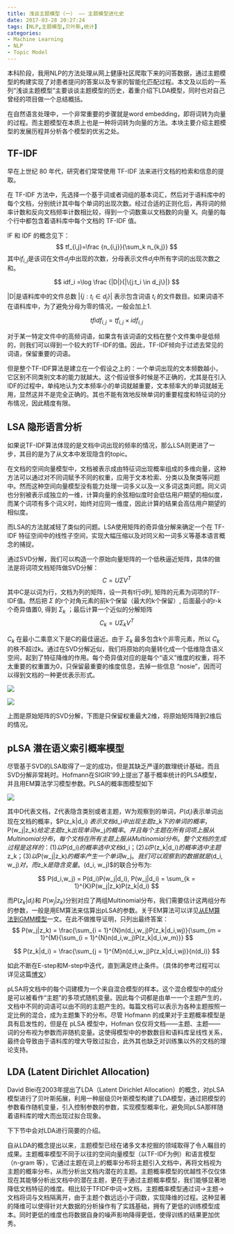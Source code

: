 ```yaml
---
title: 浅谈主题模型（一） —— 主题模型进化史
date: 2017-03-28 20:27:24
tags: [NLP,主题模型,贝叶斯,统计]
categories: 
- Machine Learning
- NLP
- Topic Model
---
```


本科阶段，我用NLP的方法处理从网上健康社区爬取下来的问答数据，通过主题模型的构建实现了对患者提问的答案以及专家的智能化匹配过程。本文及以后的一系列“浅谈主题模型”主要谈谈主题模型的历史，着重介绍下LDA模型，同时也对自己曾经的项目做一个总结概括。
<!-- more -->

在自然语言处理中，一个非常重要的步骤就是word embedding，即将词转为向量的过程。而主题模型在本质上也是一种将词转为向量的方法。本块主要介绍主题模型的发展历程并分析各个模型的优劣之处。
## TF-IDF
早在上世纪 80 年代，研究者们常常使用 TF-IDF 法来进行文档的检索和信息的提取。

在 TF-IDF 方法中，先选择一个基于词或者词组的基本词汇，然后对于语料库中的每个文档，分别统计其中每个单词的出现次数。经过合适的正则化后，再将词的频率计数和反向文档频率计数相比较，得到一个词数乘以文档数的向量 X。向量的每个行中都包含着语料库中每个文档的 TF-IDF 值。

IF 和 IDF 的概念见下：
$$
tf_{i,j}=\frac {n_{i,j}}{\sum_k n_{k,j}}
$$
其中$if_{i,j}$是该词在文件$d_j$中出现的次数，分母表示文件$d_j$中所有字词的出现次数之和。

$$
idf_i =\log \frac {|D|}{|\{j:t_i \in d_j\}|}
$$

|D|是语料库中的文件总数
$|\{j:t_i \in d_j\}|$ 表示包含词语 $t_i$ 的文件数目。如果词语不在语料库中，为了避免分母为零的情况，一般会加上1.

$$
tfidf_{i,j} = tf_{i,j} \times idf_{i,j} 
$$

对于某一特定文件中的高频词语，如果含有该词语的文档在整个文件集中是低频的，则我们可以得到一个较大的TF-IDF的值。因此，TF-IDF倾向于过滤去常见的词语，保留重要的词语。

但是整个TF-IDF算法是建立在一个假设之上的：一个单词出现的文本频数越小，它区别不同类别文本的能力就越大。这个假设很多时候是不正确的，尤其是在引入IDF的过程中，单纯地认为文本频率小的单词就越重要，文本频率大的单词就越无用，显然这并不是完全正确的。其也不能有效地反映单词的重要程度和特征词的分布情况，因此精度有限。


## LSA 隐形语言分析
如果说TF-IDF算法体现的是文档中词出现的频率的情况，那么LSA则更进了一步，其目的是为了从文本中发现隐含的topic。

在文档的空间向量模型中，文档被表示成由特征词出现概率组成的多维向量，这种方法可以通过对不同词赋予不同的权重，应用于文本检索、分类以及聚类等问题中。然而这种空间向量模型没有能力处理一词多义以及一义多词这类问题。同义词也分别被表示成独立的一维，计算向量的余弦相似度时会低估用户期望的相似度，而某个词项有多个词义时，始终对应同一维度，因此计算的结果会高估用户期望的相似度。

而LSA的方法就减轻了类似的问题。LSA使用矩阵的奇异值分解来确定一个在 TF-IDF 特征空间中的线性子空间，实现大幅压缩以及对同义和一词多义等基本语言概念的捕捉。

通过SVD分解，我们可以构造一个原始向量矩阵的一个低秩逼近矩阵，具体的做法是将词项文档矩阵做SVD分解：
$$
C = U\Sigma V^T
$$
其中C是以词为行，文档为列的矩阵，设一共有t行d列,  矩阵的元素为词项的TF-IDF值。然后把 $\Sigma$ 的r个对角元素的前k个保留（最大的k个保留）, 后面最小的r-k个奇异值置0, 得到 $\Sigma_k$ ；最后计算一个近似的分解矩阵
$$
C_k = U\Sigma_kV^T
$$

$C_k$ 在最小二乘意义下是C的最佳逼近。由于 $\Sigma_k$ 最多包含k个非零元素，所以 $C_k$ 的秩不超过k。通过在SVD分解近似，我们将原始的向量转化成一个低维隐含语义空间，起到了特征降维的作用。每个奇异值对应的是每个“语义”维度的权重，将不太重要的权重置为0，只保留最重要的维度信息，去掉一些信息 “nosie”，因而可以得到文档的一种更优表示形式。

![](https://oh1ulkf4j.qnssl.com/14902797703583.jpg)

![](https://oh1ulkf4j.qnssl.com/14902799008348.jpg)

上图是原始矩阵的SVD分解，下图是只保留权重最大2维，将原始矩阵降到2维后的情况。

## pLSA 潜在语义索引概率模型
尽管基于SVD的LSA取得了一定的成功，但是其缺乏严谨的数理统计基础，而且SVD分解非常耗时。Hofmann在SIGIR'99上提出了基于概率统计的PLSA模型，并且用EM算法学习模型参数。PLSA的概率图模型如下

![](https://oh1ulkf4j.qnssl.com/14902803695129.jpg)

其中D代表文档，Z代表隐含类别或者主题，W为观察到的单词，$P(d_i)$表示单词出现在文档的概率，$P(z_k|d_i) $表示文档$d_i$中出现主题$z_k$下的单词的概率，$P(w_j|z_k)$给定主题$z_k$出现单词$w_j$的概率。并且每个主题在所有词项上服从Multinomial分布，每个文档在所有主题上服从Multinomial 分布。整个文档的生成过程是这样的：
(1) 以$P(d_i)$的概率选中文档$d_i$；
(2) 以$P(z_k|d_i)$的概率选中主题$z_k$；
(3) 以$P(w_j|z_k)$的概率产生一个单词$w_j$。
我们可以观察到的数据就是$(d_i, w_j)$对，而$z_k$是隐含变量。$(d_i, w_j)$的联合分布为:

$$
P(d_i,w_j) = P(d_i)P(w_j|d_i), P(w_j|d_i) = \sum_{k = 1}^{K}P(w_j|z_k)P(z_k|d_i)
$$

而$P(z_k|d_i)$和 $P(w_j|z_k)$分别对应了两组Multinomial分布，我们需要估计这两组分布的参数，一般是用EM算法来估算出pLSA的参数。关于EM算法可以详见[从EM算法到GMM模型](http://tianyuh.com/2017/03/08/%E4%BB%8EEM%E7%AE%97%E6%B3%95%E5%88%B0GMM%E6%A8%A1%E5%9E%8B/)一文。在此不做推导证明，只列出最终答案：
$$
P(w_j|z_k) = \frac{\sum_{i = 1}^{N}n(d_i,w_j)P(z_k|d_i,wj)}{\sum_{m = 1}^{M}{\sum_{i = 1}^{N}n(d_i,w_j)P(z_k|d_i,w_m)}}
$$

$$
P(z_k|d_i) = \frac{\sum_{j = 1}^{M}n(d_i,w_j)P(z_k|d_i,wj)}{n(d_i)}
$$

如此不断在E-step和M-step中迭代，直到满足终止条件。（具体的参考过程可以详见这篇[博文](http://blog.csdn.net/yangliuy/article/details/8330640)）

pLSA将文档中的每个词建模为一个来自混合模型的样本。这个混合模型中的成分是可以被看作“主题”的多项式随机变量。因此每个词都是由单一一个主题产生的，文档中不同的词语可以由不同的主题产生的。每篇文档可以表示为各种主题按照一定比例的混合，成为主题集下的分布。尽管 Hofmann 的成果对于主题概率模型是具有启发性的，但是在 pLSA 模型中，Hofman 仅仅将文档——主题、主题——词的分布视为参数而非随机变量。这使得模型中的参数数目和语料库呈线性关系，最终会导致由于语料库的增大导致过拟合，此外其也缺乏对训练集以外的文档的理论支持。

## LDA (Latent Dirichlet Allocation)
David Blei在2003年提出了LDA（Latent Dirichlet Allocation）的概念，对pLSA模型进行了贝叶斯拓展，利用一种层级贝叶斯模型构建了LDA模型，通过把模型的参数看作随机变量，引入控制参数的参数，实现模型概率化，避免同pLSA那样随着语料库的增大而出现过拟合现象。

下下节中会对LDA进行简要的介绍。

自从LDA的概念提出以来，主题模型已经在诸多文本挖掘的领域取得了令人瞩目的成果。主题概率模型不同于以往的空间向量模型（以TF-IDF为例）和语言模型（n-gram 等），它通过主题在词上的概率分布将主题引入文档中，再将文档视为主题的概率分布，从而分析出文档内潜在的主题。主题概率模型的优越性不仅仅体现在其能够分析出文档中的潜在主题，更在于通过主题概率模型，我们能够显著地降低文档特征的维度。相比较于TFIDF中词→文档，主题概率模型通过词→主题→文档将词与文档隔离开，由于主题个数远远小于词数，实现降维的过程。这种显著的降维可以使得针对大数据的分析操作有了实践基础，拥有了更低的训练模型成本。同时更低的维度也将数据自身的噪声影响降得更低，使得训练的结果更加优秀。

